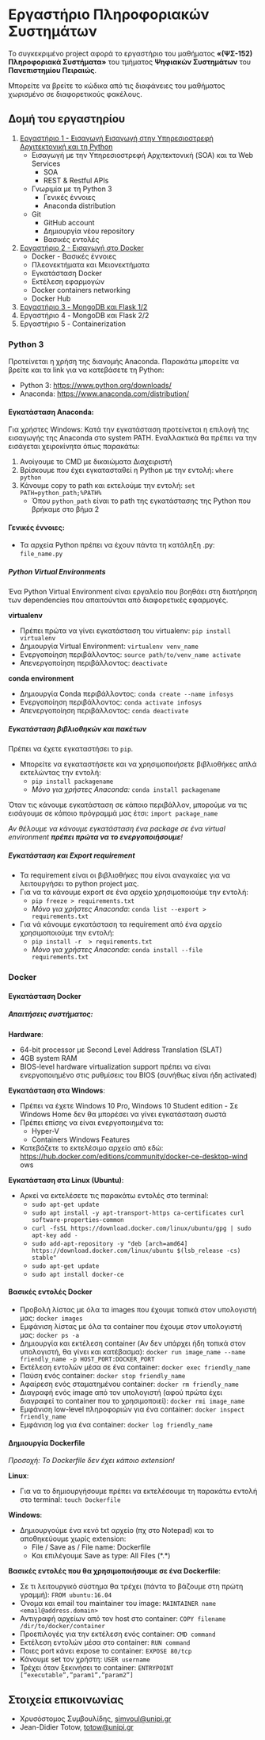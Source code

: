 # Εργαστήριο Πληροφοριακών Συστημάτων

Το συγκεκριμένο project αφορά το εργαστήριο του μαθήματος __«(ΨΣ-152) Πληροφοριακά Συστήματα»__ του τμήματος __Ψηφιακών Συστημάτων__ του __Πανεπιστημίου Πειραιώς__. 

Μπορείτε να βρείτε το κώδικα από τις διαφάνειες του μαθήματος χωρισμένο σε διαφορετικούς φακέλους. 

## Δομή του εργαστηρίου
1. [Εργαστήριο 1 - Εισαγωγή Εισαγωγή στην Υπηρεσιοστρεφή Αρχιτεκτονική και τη Python](https://github.com/csymvoul/Information-Systems-Lab/tree/master/lab1)
   * Εισαγωγή με την Υπηρεσιοστρεφή Αρχιτεκτονική (SOA) και τα Web Services
      * SOA
      * REST & Restful APIs
   * Γνωριμία με τη Python 3
      * Γενικές έννοιες
      * Anaconda distribution
   * Git
      * GitΗub account
      * Δημιουργία νέου repository
      * Βασικές εντολές
2. [Εργαστήριο 2 - Εισαγωγή στο Docker](https://github.com/csymvoul/Information-Systems-Lab/tree/master/lab2)
   * Docker - Βασικές έννοιες 
   * Πλεονεκτήματα και Μειονεκτήματα
   * Εγκατάσταση Docker
   * Εκτέλεση εφαρμογών 
   * Docker containers networking
   * Docker Hub 
3. [Εργαστήριο 3 - MongoDB και Flask 1/2](https://github.com/csymvoul/Information-Systems-Lab/tree/master/lab3)
4. Εργαστήριο 4 - MongoDB και Flask 2/2
5. Εργαστήριο 5 - Containerization

### Python 3
Προτείνεται η χρήση της διανομής Anaconda. Παρακάτω μπορείτε να βρείτε και τα link για να κατεβάσετε τη Python: 
* Python 3: https://www.python.org/downloads/
* Anaconda: https://www.anaconda.com/distribution/

#### Εγκατάσταση Anaconda: 
Για χρήστες Windows: Κατά την εγκατάσταση προτείνεται η επιλογή της εισαγωγής της Anaconda στο system PATH. Εναλλακτικά θα πρέπει να την εισάγεται χειροκίνητα όπως παρακάτω:

1. Ανοίγουμε το CMD με δικαιώματα Διαχειριστή 
2. Βρίσκουμε που έχει εγκατασταθεί η Python με την εντολή: ```where python```
3. Κάνουμε copy το path και εκτελούμε την εντολή: ```set PATH=python_path;%PATH%```
    * Όπου ```python_path``` είναι το path της εγκατάστασης της Python που βρήκαμε στο βήμα 2

#### Γενικές έννοιες: 
* Τα αρχεία Python πρέπει να έχουν πάντα τη κατάληξη .py: `file_name.py`

##### Python Virtual Environments 
Ένα Python Virtual Environment είναι εργαλείο που βοηθάει στη διατήρηση των dependencies που 
απαιτούνται από διαφορετικές εφαρμογές. 

__virtualenv__
  * Πρέπει πρώτα να γίνει εγκατάσταση του virtualenv:	``pip install virtualenv``
  * Δημιουργία Virtual Environment: `virtualenv venv_name`
  * Ενεργοποίηση περιβάλλοντος:	`source path/to/venv_name activate`
  * Απενεργοποίηση περιβάλλοντος:	`deactivate` 

__conda environment__
  * Δημιουργία Conda περιβάλλοντος: `conda create --name infosys`
  * Ενεργοποίηση περιβάλλοντος: `conda activate infosys`
  * Απενεργοποίηση περιβάλλοντος: `conda deactivate`

##### Εγκατάσταση βιβλιοθηκών και πακέτων
Πρέπει να έχετε εγκαταστήσει το ```pip```. 
* Mπορείτε να εγκαταστήσετε και να χρησιμοποιήσετε βιβλιοθήκες απλά εκτελώντας την εντολή:
  * ```pip install packagename```
  * _Μόνο για χρήστες Anaconda:_ ```conda install packagename```

Όταν τις κάνουμε εγκατάσταση σε κάποιο περιβάλλον, μπορούμε να τις εισάγουμε σε κάποιο πρόγραμμά μας έτσι: 
```import package_name```

_Αν θέλουμε να κάνουμε εγκατάσταση ένα package σε ένα virtual environment __πρέπει πρώτα να το ενεργοποιήσουμε__!_

##### Εγκατάσταση και Export requirement
* Τα requirement είναι οι βιβλιοθήκες που είναι αναγκαίες για να λειτουργήσει το python project μας.
* Για να τα κάνουμε export σε ένα αρχείο χρησιμοποιούμε την εντολή: 
  * `pip freeze > requirements.txt` 
  * _Μόνο για χρήστες Anaconda_: `conda list --export > requirements.txt`
* Για νά κάνουμε εγκατάσταση τα requirement από ένα αρχείο χρησιμοποιούμε την εντολή: 
  * `pip install -r  > requirements.txt` 
  * _Μόνο για χρήστες Anaconda_: `conda install --file requirements.txt`

### Docker 

#### Εγκατάσταση Docker 
##### Απαιτήσεις συστήματος: 
__Hardware__:
* 64-bit processor με Second Level Address Translation (SLAT)
* 4GB system RAM
* BIOS-level hardware virtualization support πρέπει να είναι ενεργοποιημένο στις ρυθμίσεις του BIOS (συνήθως είναι ήδη activated)

__Εγκατάσταση στα Windows__: 
* Πρέπει να έχετε Windows 10 Pro, Windows 10 Student edition - Σε Windows Home δεν θα μπορέσει να γίνει εγκατάσταση σωστά
* Πρέπει επίσης να είναι ενεργοποιημένα τα: 
  * Hyper-V 
  * Containers Windows Features
* Κατεβάζετε το εκτελέσιμο αρχείο από εδώ: https://hub.docker.com/editions/community/docker-ce-desktop-wind
ows

__Εγκατάσταση στα Linux (Ubuntu)__:
* Αρκεί να εκτελέσετε τις παρακάτω εντολές στο terminal: 
  * `sudo apt-get update`
  * `sudo apt install -y apt-transport-https ca-certificates curl software-properties-common`
  * `curl -fsSL https://download.docker.com/linux/ubuntu/gpg | sudo apt-key add -`
  * `sudo add-apt-repository -y "deb [arch=amd64] https://download.docker.com/linux/ubuntu $(lsb_release -cs) stable"`
  * `sudo apt-get update`
  * `sudo apt install docker-ce`

#### Βασικές εντολές Docker

* Προβολή λίστας με όλα τα images που έχουμε τοπικά στον υπολογιστή μας: `docker images`
* Εμφάνιση λίστας με όλα τα container που έχουμε στον υπολογιστή μας: `docker ps -a`
* Δημιουργία και εκτέλεση container (Αν δεν υπάρχει ήδη τοπικά στον υπολογιστή, θα γίνει και κατέβασμα): `docker run image_name --name friendly_name -p HOST_PORT:DOCKER_PORT`
* Εκτέλεση εντολών μέσα σε ένα container: `docker exec friendly_name`
* Παύση ενός container: `docker stop friendly_name`
* Αφαίρεση ενός σταματημένου container: `docker rm friendly_name` 
* Διαγραφή ενός image από τον υπολογιστή (αφού πρώτα έχει διαγραφεί το container που το χρησιμοποιεί): `docker rmi image_name`
* Εμφάνιση low-level πληροφοριών για ένα container: `docker inspect friendly_name`
* Εμφάνιση log για ένα container: `docker log friendly_name`

#### Δημιουργία Dockerfile
_Προσοχή: Το Dockerfile δεν έχει κάποιο extension!_

__Linux__: 
* Για να το δημιουργήσουμε πρέπει να εκτελέσουμε τη παρακάτω εντολή στο terminal: `touch Dockerfile`

__Windows__:
* Δημιουργούμε ένα κενό txt αρχείο (πχ στο Notepad) και το αποθηκεύουμε χωρίς extension: 
    * File / Save as / File name: Dockerfile 
    * Και επιλέγουμε Save as type: All Files (\*.\*)

__Βασικές εντολές που θα χρησιμοποιήσουμε σε ένα Dockerfile__:
* Σε τι λειτουργικό σύστημα θα τρέχει (πάντα το βάζουμε στη πρώτη γραμμή): `FROM ubuntu:16.04` 
* Όνομα και email του maintainer του image: `MAINTAINER name <email@address.domain>`
* Αντιγραφή αρχείων από τον host στο container: `COPY filename /dir/to/docker/container`
* Προεπιλογές για την εκτέλεση ενός container: `CMD command`
* Εκτέλεση εντολών μέσα στο container: `RUN command`
* Ποιες port κάνει expose το container: `EXPOSE 80/tcp`
* Κάνουμε set τον χρήστη: `USER username`
* Τρέχει όταν ξεκινήσει το container: `ENTRYPOINT [“executable”,”param1”,”param2”]` 

## Στοιχεία επικοινωνίας
* Χρυσόστομος Συμβουλίδης, simvoul@unipi.gr
* Jean-Didier Totow, totow@unipi.gr 
